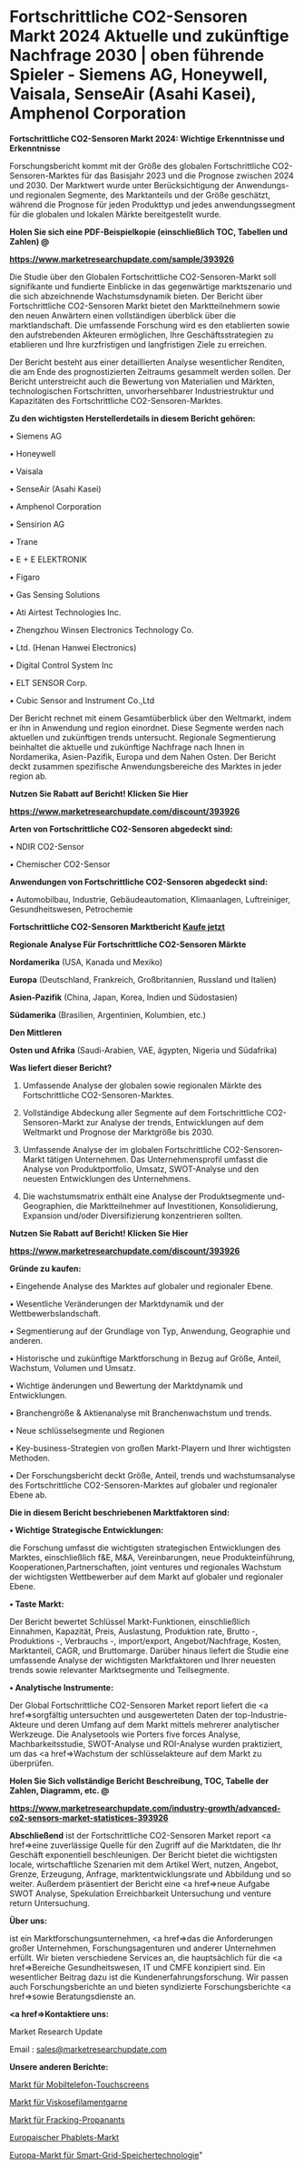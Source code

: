# Fortschrittliche CO2-Sensoren Markt 2024 Aktuelle und zukünftige Nachfrage 2030 | oben führende Spieler - Siemens AG, Honeywell, Vaisala, SenseAir (Asahi Kasei), Amphenol Corporation

<strong>Fortschrittliche CO2-Sensoren Markt 2024: Wichtige Erkenntnisse und Erkenntnisse</strong>

Forschungsbericht kommt mit der Größe des globalen Fortschrittliche CO2-Sensoren-Marktes für das Basisjahr 2023 und die Prognose zwischen 2024 und 2030. Der Marktwert wurde unter Berücksichtigung der Anwendungs-und regionalen Segmente, des Marktanteils und der Größe geschätzt, während die Prognose für jeden Produkttyp und jedes anwendungssegment für die globalen und lokalen Märkte bereitgestellt wurde.



<strong>Holen Sie sich eine PDF-Beispielkopie (einschließlich TOC, Tabellen und Zahlen) @
</strong>

<strong><a href=https://www.marketresearchupdate.com/sample/393926>

<strong>https://www.marketresearchupdate.com/sample/393926</u></font></a></strong></strong>

Die Studie über den Globalen Fortschrittliche CO2-Sensoren-Markt soll signifikante und fundierte Einblicke in das gegenwärtige marktszenario und die sich abzeichnende Wachstumsdynamik bieten. Der Bericht über Fortschrittliche CO2-Sensoren Markt bietet den Marktteilnehmern sowie den neuen Anwärtern einen vollständigen überblick über die marktlandschaft. Die umfassende Forschung wird es den etablierten sowie den aufstrebenden Akteuren ermöglichen, Ihre Geschäftsstrategien zu etablieren und Ihre kurzfristigen und langfristigen Ziele zu erreichen.

Der Bericht besteht aus einer detaillierten Analyse wesentlicher Renditen, die am Ende des prognostizierten Zeitraums gesammelt werden sollen. Der Bericht unterstreicht auch die Bewertung von Materialien und Märkten, technologischen Fortschritten, unvorhersehbarer Industriestruktur und Kapazitäten des Fortschrittliche CO2-Sensoren-Marktes.



<strong>Zu den wichtigsten Herstellerdetails in diesem Bericht gehören:</strong>

• Siemens AG

• Honeywell

• Vaisala

• SenseAir (Asahi Kasei)

• Amphenol Corporation

• Sensirion AG

• Trane

• E + E ELEKTRONIK

• Figaro

• Gas Sensing Solutions

• Ati Airtest Technologies Inc.

• Zhengzhou Winsen Electronics Technology Co.

• Ltd. (Henan Hanwei Electronics)

• Digital Control System Inc

• ELT SENSOR Corp.

• Cubic Sensor and Instrument Co.,Ltd

Der Bericht rechnet mit einem Gesamtüberblick über den Weltmarkt, indem er ihn in Anwendung und region einordnet. Diese Segmente werden nach aktuellen und zukünftigen trends untersucht. Regionale Segmentierung beinhaltet die aktuelle und zukünftige Nachfrage nach Ihnen in Nordamerika, Asien-Pazifik, Europa und dem Nahen Osten. Der Bericht deckt zusammen spezifische Anwendungsbereiche des Marktes in jeder region ab.



<strong>Nutzen Sie Rabatt auf Bericht! Klicken Sie Hier
</strong>

<strong><a href=https://www.marketresearchupdate.com/discount/393926>https://www.marketresearchupdate.com/discount/393926</b></u></font></strong></a>



<strong>Arten von Fortschrittliche CO2-Sensoren abgedeckt sind:</strong>

• NDIR CO2-Sensor

• Chemischer CO2-Sensor



<strong>Anwendungen von Fortschrittliche CO2-Sensoren abgedeckt sind:</strong>

• Automobilbau, Industrie, Gebäudeautomation, Klimaanlagen, Luftreiniger, Gesundheitswesen, Petrochemie



<strong>Fortschrittliche CO2-Sensoren Marktbericht <a href=https://www.marketresearchupdate.com/buynow/393926>Kaufe jetzt</a></strong>



<strong>Regionale Analyse Für Fortschrittliche CO2-Sensoren Märkte</strong>



<strong>Nordamerika</strong> (USA, Kanada und Mexiko)



<strong>Europa</strong> (Deutschland, Frankreich, Großbritannien, Russland und Italien)



<strong>Asien-Pazifik</strong> (China, Japan, Korea, Indien und Südostasien)



<strong>Südamerika</strong> (Brasilien, Argentinien, Kolumbien, etc.)



<strong>Den Mittleren</strong> 

<strong>Osten und Afrika</strong> (Saudi-Arabien, VAE, ägypten, Nigeria und Südafrika)



<strong>Was liefert dieser Bericht?</strong>

1. Umfassende Analyse der globalen sowie regionalen Märkte des Fortschrittliche CO2-Sensoren-Marktes.

2. Vollständige Abdeckung aller Segmente auf dem Fortschrittliche CO2-Sensoren-Markt zur Analyse der trends, Entwicklungen auf dem Weltmarkt und Prognose der Marktgröße bis 2030.

3. Umfassende Analyse der im globalen Fortschrittliche CO2-Sensoren-Markt tätigen Unternehmen. Das Unternehmensprofil umfasst die Analyse von Produktportfolio, Umsatz, SWOT-Analyse und den neuesten Entwicklungen des Unternehmens.

4. Die wachstumsmatrix enthält eine Analyse der Produktsegmente und-Geographien, die Marktteilnehmer auf Investitionen, Konsolidierung, Expansion und/oder Diversifizierung konzentrieren sollten.



<strong>Nutzen Sie Rabatt auf Bericht! Klicken Sie Hier
</strong>

<strong><a href=https://www.marketresearchupdate.com/discount/393926>https://www.marketresearchupdate.com/discount/393926</b></u></font></strong></a>



<strong>Gründe zu kaufen:</strong>

• Eingehende Analyse des Marktes auf globaler und regionaler Ebene.

• Wesentliche Veränderungen der Marktdynamik und der Wettbewerbslandschaft.

• Segmentierung auf der Grundlage von Typ, Anwendung, Geographie und anderen.

• Historische und zukünftige Marktforschung in Bezug auf Größe, Anteil, Wachstum, Volumen und Umsatz.

• Wichtige änderungen und Bewertung der Marktdynamik und Entwicklungen.

• Branchengröße &amp; Aktienanalyse mit Branchenwachstum und trends.

• Neue schlüsselsegmente und Regionen

• Key-business-Strategien von großen Markt-Playern und Ihrer wichtigsten Methoden.

• Der Forschungsbericht deckt Größe, Anteil, trends und wachstumsanalyse des Fortschrittliche CO2-Sensoren-Marktes auf globaler und regionaler Ebene ab.



<strong>Die in diesem Bericht beschriebenen Marktfaktoren sind:</strong>



<strong>• Wichtige Strategische Entwicklungen:</strong>

die Forschung umfasst die wichtigsten strategischen Entwicklungen des Marktes, einschließlich f&amp;E, M&amp;A, Vereinbarungen, neue Produkteinführung, Kooperationen,Partnerschaften, joint ventures und regionales Wachstum der wichtigsten Wettbewerber auf dem Markt auf globaler und regionaler Ebene.



<strong>• Taste Markt:</strong>

Der Bericht bewertet Schlüssel Markt-Funktionen, einschließlich Einnahmen, Kapazität, Preis, Auslastung, Produktion rate, Brutto -, Produktions -, Verbrauchs -, import/export, Angebot/Nachfrage, Kosten, Marktanteil, CAGR, und Bruttomarge. Darüber hinaus liefert die Studie eine umfassende Analyse der wichtigsten Marktfaktoren und Ihrer neuesten trends sowie relevanter Marktsegmente und Teilsegmente.



<strong>• Analytische Instrumente:</strong>

Der Global Fortschrittliche CO2-Sensoren Market report liefert die <a href=>sorgf</a>ältig untersuchten und ausgewerteten Daten der top-Industrie-Akteure und deren Umfang auf dem Markt mittels mehrerer analytischer Werkzeuge. Die Analysetools wie Porters five forces Analyse, Machbarkeitsstudie, SWOT-Analyse und ROI-Analyse wurden praktiziert, um das <a href=>Wachstum</a> der schlüsselakteure auf dem Markt zu überprüfen.



<strong>Holen Sie Sich vollständige Bericht Beschreibung, TOC, Tabelle der Zahlen, Diagramm, etc. @ </strong>

<strong><a href=https://www.marketresearchupdate.com/industry-growth/advanced-co2-sensors-market-statistices-393926>https://www.marketresearchupdate.com/industry-growth/advanced-co2-sensors-market-statistices-393926</a></font></strong>



<strong>Abschließend</strong> ist der Fortschrittliche CO2-Sensoren Market report <a href=>eine</a> zuverlässige Quelle für den Zugriff auf die Marktdaten, die Ihr Geschäft exponentiell beschleunigen. Der Bericht bietet die wichtigsten locale, wirtschaftliche Szenarien mit dem Artikel Wert, nutzen, Angebot, Grenze, Erzeugung, Anfrage, marktentwicklungsrate und Abbildung und so weiter. Außerdem präsentiert der Bericht eine <a href=>neue</a> Aufgabe SWOT Analyse, Spekulation Erreichbarkeit Untersuchung und venture return Untersuchung.



<strong>Über uns:</strong>

 ist ein Marktforschungsunternehmen, <a href=>das</a> die Anforderungen großer Unternehmen, Forschungsagenturen und anderer Unternehmen erfüllt. Wir bieten verschiedene Services an, die hauptsächlich für die <a href=>Bereiche</a> Gesundheitswesen, IT und CMFE konzipiert sind. Ein wesentlicher Beitrag dazu ist die Kundenerfahrungsforschung. Wir passen auch Forschungsberichte an und bieten syndizierte Forschungsberichte <a href=>sowie</a> Beratungsdienste an.



<strong><a href=>Kontaktiere uns:</a></strong>

Market Research Update

Email : sales@marketresearchupdate.com



<strong>Unsere anderen Berichte:</strong>

<a href=https://www.linkedin.com/pulse/mobile-phone-touch-screen-market-analysis-understanding>Markt für Mobiltelefon-Touchscreens</a>

<a href=https://www.linkedin.com/pulse/viscose-filament-yarns-market-outlooks-2023>Markt für Viskosefilamentgarne</a>

<a href=https://www.linkedin.com/pulse/fracking-proppants-market-size-industry-growth>Markt für Fracking-Propanants</a>

<a href=https://www.linkedin.com/pulse/europe-phablets-market-witness-huge-growth-2030-size-trends>Europaischer Phablets-Markt</a>

<a href=https://www.linkedin.com/pulse/europe-smart-grid-storage-technology-market-size-scope>Europa-Markt für Smart-Grid-Speichertechnologie</a>"
